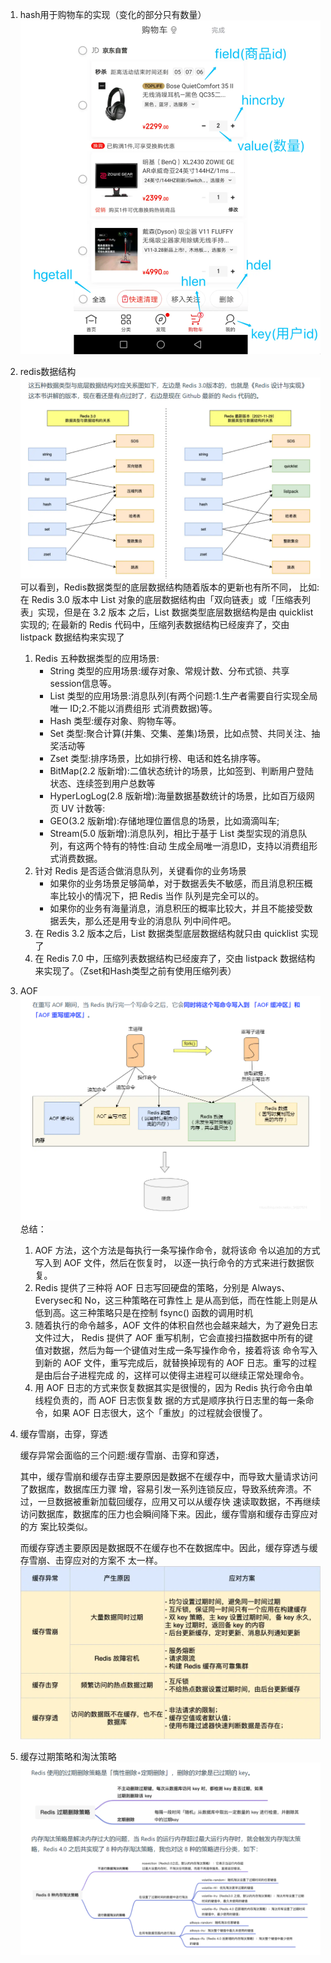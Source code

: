 1. hash用于购物车的实现（变化的部分只有数量）
![img.png](img.png)

2. redis数据结构
![img_1.png](img_1.png)
   可以看到，Redis数据类型的底层数据结构随着版本的更新也有所不同，
   比如: 在 Redis 3.0 版本中 List 对象的底层数据结构由「双向链表」或「压缩表列表」实现，但是在 3.2 版本
   之后，List 数据类型底层数据结构是由 quicklist 实现的;
   在最新的 Redis 代码中，压缩列表数据结构已经废弃了，交由 listpack 数据结构来实现了
   1. Redis 五种数据类型的应用场景:
      - String 类型的应用场景:缓存对象、常规计数、分布式锁、共享session信息等。
      - List 类型的应用场景:消息队列(有两个问题:1.生产者需要自行实现全局唯一 ID;2.不能以消费组形
      式消费数据)等。
      - Hash 类型:缓存对象、购物车等。
      - Set 类型:聚合计算(并集、交集、差集)场景，比如点赞、共同关注、抽奖活动等
      - Zset 类型:排序场景，比如排行榜、电话和姓名排序等。
      - BitMap(2.2 版新增):二值状态统计的场景，比如签到、判断用户登陆状态、连续签到用户总数等
      - HyperLogLog(2.8 版新增):海量数据基数统计的场景，比如百万级网页 UV 计数等:
      - GEO(3.2 版新增):存储地理位置信息的场景，比如滴滴叫车;
      - Stream(5.0 版新增):消息队列，相比于基于 List 类型实现的消息队列，有这两个特有的特性:自动
      生成全局唯一消息ID，支持以消费组形式消费数据。
   2. 针对 Redis 是否适合做消息队列，关键看你的业务场景
      - 如果你的业务场景足够简单，对于数据丢失不敏感，而且消息积压概率比较小的情况下，把 Redis 当作
      队列是完全可以的。
      - 如果你的业务有海量消息，消息积压的概率比较大，并且不能接受数据丢失，那么还是用专业的消息队
      列中间件吧。
   3. 在 Redis 3.2 版本之后，List 数据类型底层数据结构就只由 quicklist 实现了
   4. 在 Redis 7.0 中，压缩列表数据结构已经废弃了，交由 listpack 数据结构来实现了。（Zset和Hash类型之前有使用压缩列表）
3. AOF
![img_2.png](AOF.png)
总结：
   1. AOF 方法，这个方法是每执行一条写操作命令，就将该命 令以追加的方式写入到 AOF 文件，然后在恢复时，
   以逐一执行命令的方式来进行数据恢复。
   2. Redis 提供了三种将 AOF 日志写回硬盘的策略，分别是 Always、Everysec和 No，这三种策略在可靠性上 
   是从高到低，而在性能上则是从低到高。这三种策略只是在控制 fsync() 函数的调用时机
   3. 随着执行的命令越多，AOF 文件的体积自然也会越来越大，为了避免日志文件过大， Redis 提供了 AOF
   重写机制，它会直接扫描数据中所有的键值对数据，然后为每一个键值对生成一条写操作命令，接着将该
   命令写入到新的 AOF 文件，重写完成后，就替换掉现有的 AOF 日志。重写的过程是由后台子进程完成
   的，这样可以使得主进程可以继续正常处理命令。
   4. 用 AOF 日志的方式来恢复数据其实是很慢的，因为 Redis 执行命令由单线程负责的，而 AOF 日志恢复数
   据的方式是顺序执行日志里的每一条命令，如果 AOF 日志很大，这个「重放」的过程就会很慢了。
4. 缓存雪崩，击穿，穿透

   缓存异常会面临的三个问题:缓存雪崩、击穿和穿透，

   其中，缓存雪崩和缓存击穿主要原因是数据不在缓存中，而导致大量请求访问了数据库，数据库压力骤
   增，容易引发一系列连锁反应，导致系统奔溃。不过，一旦数据被重新加载回缓存，应用又可以从缓存快
   速读取数据，不再继续访问数据库，数据库的压力也会瞬间降下来。因此，缓存雪崩和缓存击穿应对的方
   案比较类似。

   而缓存穿透主要原因是数据既不在缓存也不在数据库中。因此，缓存穿透与缓存雪崩、击穿应对的方案不
   太一样。
![img_2.png](img_2.png)
5. 缓存过期策略和淘汰策略
![img_3.png](img_3.png)